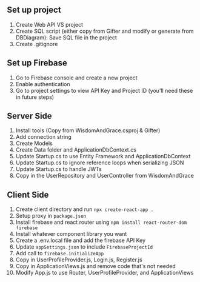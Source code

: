 

## Set up project

1. Create Web API VS project
1. Create SQL script (either copy from Gifter and modify or generate from DBDiagram): Save SQL file in the project
1. Create .gitignore

## Set up Firebase
1. Go to Firebase console and create a new project
1. Enable authentication
1. Go to project settings to view API Key and Project ID (you'll need these in future steps)

## Server Side
1. Install tools (Copy from WisdomAndGrace.csproj & Gifter)
1. Add connection string
1. Create Models
1. Create Data folder and ApplicationDbContext.cs
1. Update Startup.cs to use Entity Framework and ApplicationDbContext
1. Update Startup.cs to ignore reference loops when serializing JSON
1. Update Startup.cs to handle JWTs
1. Copy in the UserRepository and UserController from WisdomAndGrace

## Client Side

1. Create client directory and run `npx create-react-app .`
1. Setup proxy in `package.json`
1. Install firebase and react router using `npm install react-router-dom firebase`
1. Install whatever component library you want
1. Create a .env.local file and add the firebase API Key
1. Update `appSettings.json` to include `FirebaseProjectId`
1. Add call to `firebase.initializeApp`
1. Copy in UserProfileProvider.js, Login.js, Register.js
1. Copy in ApplicationViews.js and remove code that's not needed
1. Modify App.js to use Router, UserProfileProvider, and ApplicationViews